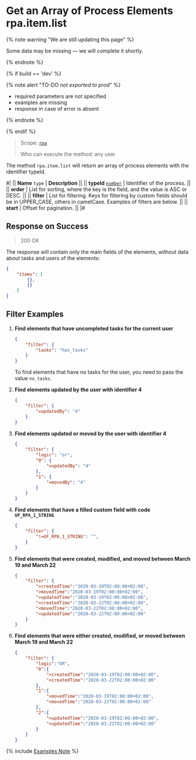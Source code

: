 # Get an Array of Process Elements rpa.item.list

{% note warning "We are still updating this page" %}

Some data may be missing — we will complete it shortly.

{% endnote %}

{% if build == 'dev' %}

{% note alert "TO-DO _not exported to prod_" %}

- required parameters are not specified
- examples are missing
- response in case of error is absent

{% endnote %}

{% endif %}

> Scope: [`rpa`](../../../scopes/permissions.md)
>
> Who can execute the method: any user

The method `rpa.item.list` will return an array of process elements with the identifier typeId.

#|
|| **Name**
`type` | **Description** ||
|| **typeId** 
[`number`](../../../data-types.md) | Identifier of the process. ||
|| **order**  |  List for sorting, where the key is the field, and the value is ASC or DESC. ||
|| **filter**  | List for filtering. Keys for filtering by custom fields should be in UPPER_CASE, others in camelCase. Examples of filters are below. ||
|| **start**  | Offset for pagination. ||
|#

## Response on Success

> 200 OK

The response will contain only the main fields of the elements, without data about tasks and users of the elements:

```json
{
    "items": [
        {},
        {}
    ]
}
```

## Filter Examples

1. **Find elements that have uncompleted tasks for the current user**

    ```json
    {
        "filter": {
            "tasks": "has_tasks"
        }
    }
    ```

    To find elements that have no tasks for the user, you need to pass the value `no_tasks`.

2. **Find elements updated by the user with identifier 4**

    ```json
    {
        "filter": {
            "=updatedBy": "4"
        }
    }
    ```

3. **Find elements updated or moved by the user with identifier 4**

    ```json
    {
        "filter": {
            "logic": "or",
            "0": {
                "=updatedBy": "4"
            },
            "1": {
                "=movedBy": "4"
            }
        }
    }
    ```

4. **Find elements that have a filled custom field with code `UF_RPA_1_STRING`**

    ```json
    {
        "filter": {
            "!=UF_RPA_1_STRING": "",
        }
    }
    ```

5. **Find elements that were created, modified, and moved between March 19 and March 22**

    ```json
    {
        "filter": {
            ">createdTime":"2020-03-19T02:00:00+02:00",
            ">movedTime":"2020-03-19T02:00:00+02:00",
            ">updatedTime":"2020-03-19T02:00:00+02:00",
            "<createdTime":"2020-03-22T02:00:00+02:00",
            "<movedTime":"2020-03-22T02:00:00+02:00",
            "<updatedTime":"2020-03-22T02:00:00+02:00"
        }
    }
    ```

6. **Find elements that were either created, modified, or moved between March 19 and March 22**

    ```json
    {
        "filter": {
            "logic":"OR",
            "0":{
                ">createdTime":"2020-03-19T02:00:00+02:00",
                "<createdTime":"2020-03-22T02:00:00+02:00"
            },
            "1":{
                ">movedTime":"2020-03-19T02:00:00+02:00",
                "<movedTime":"2020-03-22T02:00:00+02:00"
            },
            "2":{
                ">updatedTime":"2020-03-19T02:00:00+02:00",
                "<updatedTime":"2020-03-22T02:00:00+02:00"
            }
        }
    }
    ```

{% include [Examples Note](../../../../_includes/examples.md) %}